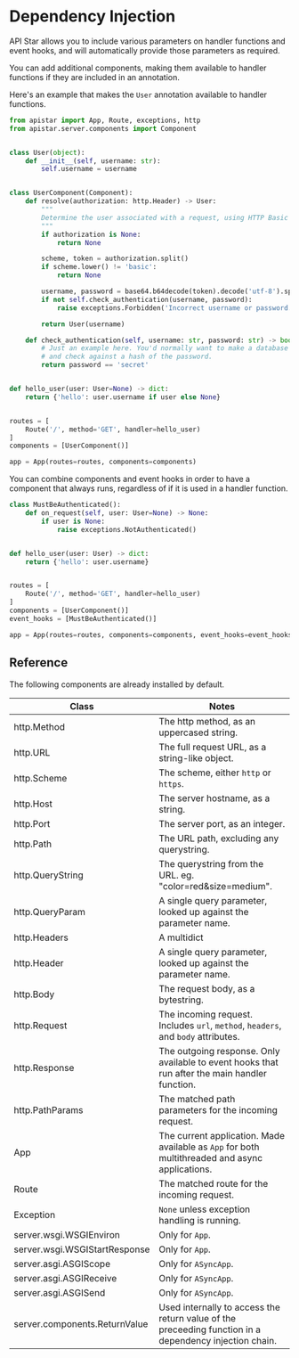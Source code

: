 # Dependency Injection

API Star allows you to include various parameters on handler functions and
event hooks, and will automatically provide those parameters as required.

You can add additional components, making them available to handler functions
if they are included in an annotation.

Here's an example that makes the `User` annotation available to handler functions.

```python
from apistar import App, Route, exceptions, http
from apistar.server.components import Component


class User(object):
    def __init__(self, username: str):
        self.username = username


class UserComponent(Component):
    def resolve(authorization: http.Header) -> User:
        """
        Determine the user associated with a request, using HTTP Basic Authentication.
        """
        if authorization is None:
            return None

        scheme, token = authorization.split()
        if scheme.lower() != 'basic':
            return None

        username, password = base64.b64decode(token).decode('utf-8').split(':')
        if not self.check_authentication(username, password):
            raise exceptions.Forbidden('Incorrect username or password.')

        return User(username)

    def check_authentication(self, username: str, password: str) -> bool:
        # Just an example here. You'd normally want to make a database lookup,
        # and check against a hash of the password.
        return password == 'secret'


def hello_user(user: User=None) -> dict:
    return {'hello': user.username if user else None}


routes = [
    Route('/', method='GET', handler=hello_user)
]
components = [UserComponent()]

app = App(routes=routes, components=components)
```

You can combine components and event hooks in order to have a component
that always runs, regardless of if it is used in a handler function.

```python
class MustBeAuthenticated():
    def on_request(self, user: User=None) -> None:
        if user is None:
            raise exceptions.NotAuthenticated()


def hello_user(user: User) -> dict:
    return {'hello': user.username}


routes = [
    Route('/', method='GET', handler=hello_user)
]
components = [UserComponent()]
event_hooks = [MustBeAuthenticated()]

app = App(routes=routes, components=components, event_hooks=event_hooks)
```

## Reference

The following components are already installed by default.

Class                          | Notes
-------------------------------|-------
http.Method                    | The http method, as an uppercased string.
http.URL                       | The full request URL, as a string-like object.
http.Scheme                    | The scheme, either `http` or `https`.
http.Host                      | The server hostname, as a string.
http.Port                      | The server port, as an integer.
http.Path                      | The URL path, excluding any querystring.
http.QueryString               | The querystring from the URL. eg. "color=red&size=medium".
http.QueryParam                | A single query parameter, looked up against the parameter name.
http.Headers                   | A multidict
http.Header                    | A single query parameter, looked up against the parameter name.
http.Body                      | The request body, as a bytestring.
http.Request                   | The incoming request. Includes `url`, `method`, `headers`, and `body` attributes.
http.Response                  | The outgoing response. Only available to event hooks that run after the main handler function.
http.PathParams                | The matched path parameters for the incoming request.
App                            | The current application. Made available as `App` for both multithreaded and async applications.
Route                          | The matched route for the incoming request.
Exception                      | `None` unless exception handling is running.
server.wsgi.WSGIEnviron        | Only for `App`.
server.wsgi.WSGIStartResponse  | Only for `App`.
server.asgi.ASGIScope          | Only for `ASyncApp`.
server.asgi.ASGIReceive        | Only for `ASyncApp`.
server.asgi.ASGISend           | Only for `ASyncApp`.
server.components.ReturnValue  | Used internally to access the return value of the preceeding function in a dependency injection chain.
